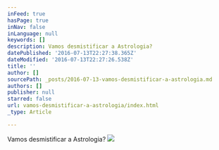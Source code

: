 ```yaml
---
inFeed: true
hasPage: true
inNav: false
inLanguage: null
keywords: []
description: Vamos desmistificar a Astrologia?
datePublished: '2016-07-13T22:27:38.365Z'
dateModified: '2016-07-13T22:27:26.538Z'
title: ''
author: []
sourcePath: _posts/2016-07-13-vamos-desmistificar-a-astrologia.md
authors: []
publisher: null
starred: false
url: vamos-desmistificar-a-astrologia/index.html
_type: Article

---
```

Vamos desmistificar a Astrologia?
![](https://the-grid-user-content.s3-us-west-2.amazonaws.com/e3531ed2-3554-49ef-927b-5519001660a3.jpg)